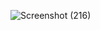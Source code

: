 ![Screenshot (216)](https://user-images.githubusercontent.com/66046469/175121850-e9025621-ffa4-48c7-a6b8-726bbd720909.png)
